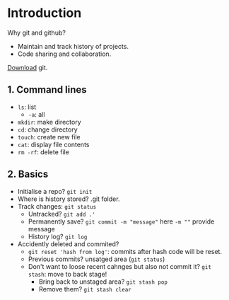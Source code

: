 # Introduction

Why git and github?
- Maintain and track history of projects.
- Code sharing and collaboration.

[Download](http://git-scm.com/) git.

## 1. Command lines

- `ls`: list
  - `-a`: all
- `mkdir`: make directory
- `cd`: change directory
- `touch`: create new file
- `cat`: display file contents
- `rm -rf`: delete file   

## 2. Basics

- Initialise a repo? `git init`
- Where is history stored? .git folder.
- Track changes: `git status`
  - Untracked? `git add .'`
  - Permanently save? `git commit -m "message"` here `-m ""` provide message
  - History log? `git log`
- Accidently deleted and commited?
  - `git reset 'hash from log'`: commits after hash code will be reset.
  - Previous commits? unsatged area (`git status`)
  - Don't want to loose recent cahnges but also not commit it? `git stash`: move to back stage!
    - Bring back to unstaged area? `git stash pop`
    - Remove them? `git stash clear`
